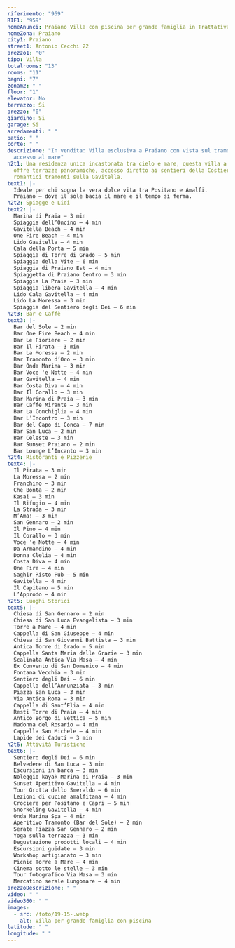 ```yaml
---
riferimento: "959"
RIF1: "959"
nomeAnunci: Praiano Villa con piscina per grande famiglia in Trattativa
nomeZona: Praiano
city1: Praiano
street1: Antonio Cecchi 22
prezzo1: "0"
tipo: Villa
totalrooms: "13"
rooms: "11"
bagni: "7"
zonam2: " "
floor: "1"
elevator: No
terrazzo: Si
prezzo: "0"
giardino: Si
garage: Si
arredamenti: " "
patio: " "
corte: " "
descrizione: "In vendita: Villa esclusiva a Praiano con vista sul tramonto e
  accesso al mare"
h2t1: Una residenza unica incastonata tra cielo e mare, questa villa a Praiano
  offre terrazze panoramiche, accesso diretto ai sentieri della Costiera e
  romantici tramonti sulla Gavitella.
text1: |-
  Ideale per chi sogna la vera dolce vita tra Positano e Amalfi.
  Praiano – dove il sole bacia il mare e il tempo si ferma.
h2t2: Spiagge e Lidi
text2: |-
  Marina di Praia – 3 min
  Spiaggia dell’Oncino – 4 min
  Gavitella Beach – 4 min
  One Fire Beach – 4 min
  Lido Gavitella – 4 min
  Cala della Porta – 5 min
  Spiaggia di Torre di Grado – 5 min
  Spiaggia della Vite – 6 min
  Spiaggia di Praiano Est – 4 min
  Spiaggetta di Praiano Centro – 3 min
  Spiaggia La Praia – 3 min
  Spiaggia libera Gavitella – 4 min
  Lido Cala Gavitella – 4 min
  Lido La Moressa – 3 min
  Spiaggia del Sentiero degli Dei – 6 min
h2t3: Bar e Caffè
text3: |-
  Bar del Sole – 2 min
  Bar One Fire Beach – 4 min
  Bar Le Fioriere – 2 min
  Bar il Pirata – 3 min
  Bar La Moressa – 2 min
  Bar Tramonto d’Oro – 3 min
  Bar Onda Marina – 3 min
  Bar Voce 'e Notte – 4 min
  Bar Gavitella – 4 min
  Bar Costa Diva – 4 min
  Bar Il Corallo – 3 min
  Bar Marina di Praia – 3 min
  Bar Caffe Mirante – 3 min
  Bar La Conchiglia – 4 min
  Bar L’Incontro – 3 min
  Bar del Capo di Conca – 7 min
  Bar San Luca – 2 min
  Bar Celeste – 3 min
  Bar Sunset Praiano – 2 min
  Bar Lounge L’Incanto – 3 min
h2t4: Ristoranti e Pizzerie
text4: |-
  Il Pirata – 3 min
  La Moressa – 2 min
  Franchino – 3 min
  Che Bonta – 2 min
  Kasai – 3 min
  Il Rifugio – 4 min
  La Strada – 3 min
  M’Ama! – 3 min
  San Gennaro – 2 min
  Il Pino – 4 min
  Il Corallo – 3 min
  Voce 'e Notte – 4 min
  Da Armandino – 4 min
  Donna Clelia – 4 min
  Costa Diva – 4 min
  One Fire – 4 min
  Saghir Risto Pub – 5 min
  Gavitella – 4 min
  Il Capitano – 5 min
  L’Approdo – 4 min
h2t5: Luoghi Storici
text5: |-
  Chiesa di San Gennaro – 2 min
  Chiesa di San Luca Evangelista – 3 min
  Torre a Mare – 4 min
  Cappella di San Giuseppe – 4 min
  Chiesa di San Giovanni Battista – 3 min
  Antica Torre di Grado – 5 min
  Cappella Santa Maria delle Grazie – 3 min
  Scalinata Antica Via Masa – 4 min
  Ex Convento di San Domenico – 4 min
  Fontana Vecchia – 3 min
  Sentiero degli Dei – 6 min
  Cappella dell’Annunziata – 3 min
  Piazza San Luca – 3 min
  Via Antica Roma – 3 min
  Cappella di Sant’Elia – 4 min
  Resti Torre di Praia – 4 min
  Antico Borgo di Vettica – 5 min
  Madonna del Rosario – 4 min
  Cappella San Michele – 4 min
  Lapide dei Caduti – 3 min
h2t6: Attività Turistiche
text6: |-
  Sentiero degli Dei – 6 min
  Belvedere di San Luca – 3 min
  Escursioni in barca – 3 min
  Noleggio kayak Marina di Praia – 3 min
  Sunset Aperitivo Gavitella – 4 min
  Tour Grotta dello Smeraldo – 6 min
  Lezioni di cucina amalfitana – 4 min
  Crociere per Positano e Capri – 5 min
  Snorkeling Gavitella – 4 min
  Onda Marina Spa – 4 min
  Aperitivo Tramonto (Bar del Sole) – 2 min
  Serate Piazza San Gennaro – 2 min
  Yoga sulla terrazza – 3 min
  Degustazione prodotti locali – 4 min
  Escursioni guidate – 3 min
  Workshop artigianato – 3 min
  Picnic Torre a Mare – 4 min
  Cinema sotto le stelle – 3 min
  Tour fotografico Via Masa – 3 min
  Mercatino serale Lungomare – 4 min
prezzoDescrizione: " "
video: " "
video360: " "
images:
  - src: /foto/19-15-.webp
    alt: Villa per grande famiglia con piscina
latitude: " "
longitude: " "
---
```

